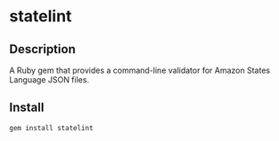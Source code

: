 # statelint

## Description
A Ruby gem that provides a command-line validator for Amazon States Language JSON files.

## Install

```bash
gem install statelint
```